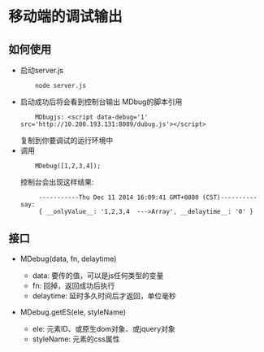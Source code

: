 # 移动端的调试输出

## 如何使用
- 启动server.js
	```
		node server.js
	```
- 启动成功后将会看到控制台输出 MDbug的脚本引用
	```
		MDbugjs: <script data-debug='1' src='http://10.200.193.131:8089/dubug.js'></script>
	```
   复制到你要调试的运行环境中
- 调用
	```
		MDebug([1,2,3,4]);
	```
   控制台会出现这样结果:
   ```
		-----------Thu Dec 11 2014 16:09:41 GMT+0800 (CST)---------- say:
		{ __onlyValue__: '1,2,3,4  --->Array', __delaytime__: '0' }
   ```

## 接口

- MDebug(data, fn, delaytime)
	- data: 要传的值，可以是js任何类型的变量
	- fn: 回掉，返回成功后执行
	- delaytime: 延时多久时间后才返回，单位毫秒
	

- MDebug.getES(ele, styleName)
	- ele: 元素ID、或原生dom对象、或jquery对象
	- styleName: 元素的css属性